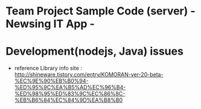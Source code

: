 # Team Project Sample Code (server) - Newsing IT App -

# Development(nodejs, Java) issues

* reference Library info site : http://shineware.tistory.com/entry/KOMORAN-ver-20-beta-%EC%9E%90%EB%B0%94-%ED%95%9C%EA%B5%AD%EC%96%B4-%ED%98%95%ED%83%9C%EC%86%8C-%EB%B6%84%EC%84%9D%EA%B8%B0

